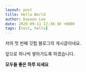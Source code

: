 ```yaml
---
layout: post
title: Hello World
author: Dayeon Lee
date: 2020-09-11 12:38:30 +0800
tags: [test, hello]
---
```


저의 첫 번째 깃헙 블로그의 게시글이네요. 

앞으로 하나씩 쌓아가도록 하겠습니다. 

**모두들 좋은 하루 되세요**
